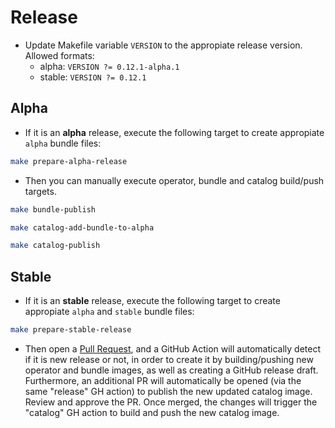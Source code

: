 # Release

* Update Makefile variable `VERSION` to the appropiate release version. Allowed formats:
  * alpha: `VERSION ?= 0.12.1-alpha.1`
  * stable: `VERSION ?= 0.12.1`

## Alpha

* If it is an **alpha** release, execute the following target to create appropiate `alpha` bundle files:

```bash
make prepare-alpha-release
```

* Then you can manually execute operator, bundle and catalog build/push targets.

```bash
make bundle-publish
```

```bash
make catalog-add-bundle-to-alpha
```

```bash
make catalog-publish
```

## Stable

* If it is an **stable** release, execute the following target to create appropiate `alpha` and `stable` bundle files:

```bash
make prepare-stable-release
```

* Then open a [Pull Request](https://github.com/3scale-sre/saas-operator/pulls), and a GitHub Action will automatically detect if it is new release or not, in order to create it by building/pushing new operator and bundle images, as well as creating a GitHub release draft. Furthermore, an additional PR will automatically be opened (via the same "release" GH action) to publish the new updated catalog image. Review and approve the PR. Once merged, the changes will trigger the "catalog" GH action to build and push the new catalog image.
